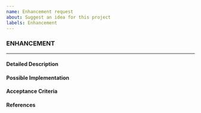 ```yaml
---
name: Enhancement request
about: Suggest an idea for this project
labels: Enhancement
---
```

### ENHANCEMENT

---------------------------------------------

#### Detailed Description


#### Possible Implementation


#### Acceptance Criteria
<!-- Explain to QA what to look for so they know to pass/fail the issue -->


#### References
<!-- This can be an email or a meeting, please include the date -->
